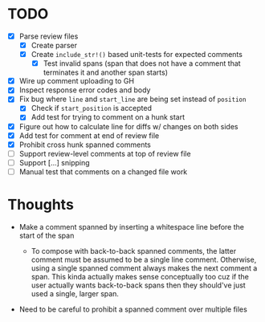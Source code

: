 # TODO

- [x] Parse review files
    - [x] Create parser
    - [x] Create `include_str!()` based unit-tests for expected comments
        - [x] Test invalid spans (span that does not have a comment that
              terminates it and another span starts)
- [x] Wire up comment uploading to GH
- [x] Inspect response error codes and body
- [x] Fix bug where `line` and `start_line` are being set instead of `position`
    - [x] Check if `start_position` is accepted
    - [x] Add test for trying to comment on a hunk start
- [x] Figure out how to calculate line for diffs w/ changes on both sides
- [x] Add test for comment at end of review file
- [x] Prohibit cross hunk spanned comments
- [ ] Support review-level comments at top of review file
- [ ] Support [...] snipping
- [ ] Manual test that comments on a changed file work

# Thoughts

* Make a comment spanned by inserting a whitespace line before the
  start of the span

    * To compose with back-to-back spanned comments, the latter comment
      must be assumed to be a single line comment. Otherwise, using
      a single spanned comment always makes the next comment a span.
      This kinda actually makes sense conceptually too cuz if the user
      actually wants back-to-back spans then they should've just used
      a single, larger span.

* Need to be careful to prohibit a spanned comment over multiple files
